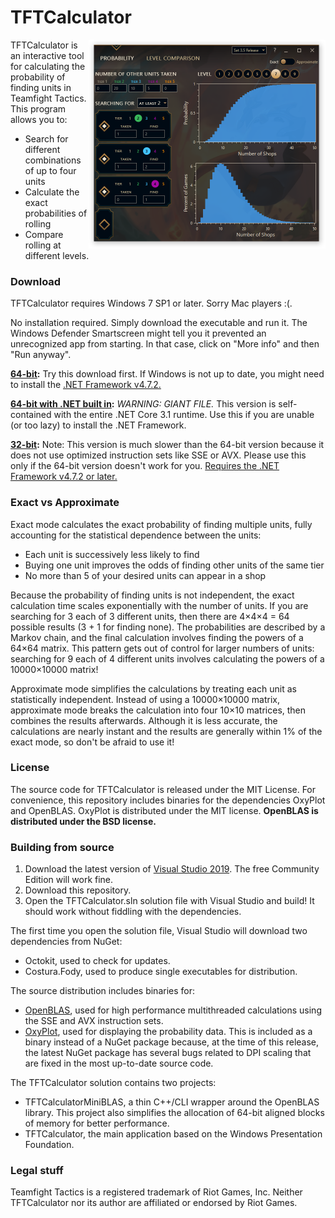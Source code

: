 # TFTCalculator

<img src="/Doc/screenshot.png" align="right" width="379" height="334" />

TFTCalculator is an interactive tool for calculating the probability of finding units in Teamfight Tactics. This program allows you to:

* Search for different combinations of up to four units
* Calculate the exact probabilities of rolling
* Compare rolling at different levels.

### Download

TFTCalculator requires Windows 7 SP1 or later. Sorry Mac players :(.

No installation required. Simply download the executable and run it. The Windows Defender Smartscreen might tell you it prevented an unrecognized app from starting. In that case, click on "More info" and then "Run anyway".

**[64-bit](https://github.com/StarscapeTFT/TFTCalculator/releases/latest/download/TFTCalculator.exe):** Try this download first. If Windows is not up to date, you might need to install the [.NET Framework v4.7.2.](https://dotnet.microsoft.com/download/dotnet-framework/thank-you/net472-web-installer)

**[64-bit with .NET built in](https://github.com/StarscapeTFT/TFTCalculator/releases/latest/download/TFTCalculatorStandalone.exe):** *WARNING: GIANT FILE.* This version is self-contained with the entire .NET Core 3.1 runtime. Use this if you are unable (or too lazy) to install the .NET Framework.

**[32-bit](https://github.com/StarscapeTFT/TFTCalculator/releases/latest/download/TFTCalculator32bit.exe):** Note: This version is much slower than the 64-bit version because it does not use optimized instruction sets like SSE or AVX. Please use this only if the 64-bit version doesn't work for you. [Requires the .NET Framework v4.7.2 or later.](https://dotnet.microsoft.com/download/dotnet-framework/thank-you/net472-web-installer)

### Exact vs Approximate

Exact mode calculates the exact probability of finding multiple units, fully accounting for the statistical dependence between the units:

* Each unit is successively less likely to find
* Buying one unit improves the odds of finding other units of the same tier
* No more than 5 of your desired units can appear in a shop

Because the probability of finding units is not independent, the exact calculation time scales exponentially with the number of units. If you are searching for 3 each of 3 different units, then there are 4×4×4 = 64 possible results (3 + 1 for finding none). The probabilities are described by a Markov chain, and the final calculation involves finding the powers of a 64×64 matrix. This pattern gets out of control for larger numbers of units: searching for 9 each of 4 different units involves calculating the powers of a 10000×10000 matrix!

Approximate mode simplifies the calculations by treating each unit as statistically independent. Instead of using a 10000×10000 matrix, approximate mode breaks the calculation into four 10×10 matrices, then combines the results afterwards. Although it is less accurate, the calculations are nearly instant and the results are generally within 1% of the exact mode, so don't be afraid to use it!

### License

The source code for TFTCalculator is released under the MIT License. For convenience, this repository includes binaries for the dependencies OxyPlot and OpenBLAS. OxyPlot is distributed under the MIT license. **OpenBLAS is distributed under the BSD license.**

### Building from source

1. Download the latest version of [Visual Studio 2019](https://visualstudio.microsoft.com/vs/). The free Community Edition will work fine.
2. Download this repository.
3. Open the TFTCalculator.sln solution file with Visual Studio and build! It should work without fiddling with the dependencies.

The first time you open the solution file, Visual Studio will download two dependencies from NuGet:

* Octokit, used to check for updates.
* Costura.Fody, used to produce single executables for distribution.

The source distribution includes binaries for:

* [OpenBLAS](https://www.openblas.net/), used for high performance multithreaded calculations using the SSE and AVX instruction sets.
* [OxyPlot](https://github.com/oxyplot/oxyplot), used for displaying the probability data. This is included as a binary instead of a NuGet package because, at the time of this release, the latest NuGet package has several bugs related to DPI scaling that are fixed in the most up-to-date source code.

The TFTCalculator solution contains two projects:

* TFTCalculatorMiniBLAS, a thin C++/CLI wrapper around the OpenBLAS library. This project also simplifies the allocation of 64-bit aligned blocks of memory for better performance.
* TFTCalculator, the main application based on the Windows Presentation Foundation.

### Legal stuff

Teamfight Tactics is a registered trademark of Riot Games, Inc. Neither TFTCalculator nor its author are affiliated or endorsed by Riot Games.
